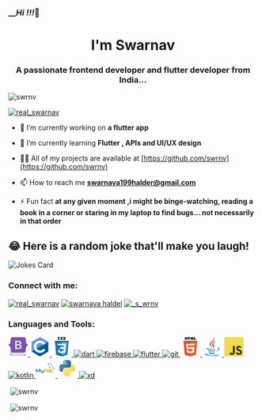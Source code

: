 

### _____Hi !!!___👋

<h1 align="center"> I'm Swarnav</h1>
<h3 align="center">A passionate frontend developer and flutter developer from India...</h3>

<p align="left"> <img src="https://komarev.com/ghpvc/?username=swrnv&label=Profile%20views&color=0e75b6&style=flat" alt="swrnv" /> </p>

<p align="left"> <a href="https://twitter.com/real_swarnav" target="blank"><img src="https://img.shields.io/twitter/follow/real_swarnav?logo=twitter&style=for-the-badge" alt="real_swarnav" /></a> </p>

- 🔭 I’m currently working on **a flutter app**

- 🌱 I’m currently learning **Flutter , APIs and UI/UX design**

- 👨‍💻 All of my projects are available at [https://github.com/swrnv](https://github.com/swrnv)

- 📫 How to reach me **swarnava199halder@gmail.com**

- ⚡ Fun fact **at any given moment ,i might be binge-watching, reading a book in a corner or staring in my laptop to find bugs... not necessarily in that order**


## 😂 Here is a random joke that'll make you laugh!
![Jokes Card](https://readme-jokes.vercel.app/api)

<h3 align="left">Connect with me:</h3>
<p align="left">
<a href="https://twitter.com/real_swarnav" target="blank"><img align="center" src="https://cdn.jsdelivr.net/npm/simple-icons@3.0.1/icons/twitter.svg" alt="real_swarnav" height="30" width="40" /></a>
<a href="https://linkedin.com/in/swrnv19" target="blank"><img align="center" src="https://cdn.jsdelivr.net/npm/simple-icons@3.0.1/icons/linkedin.svg" alt="swarnava haldel" height="30" width="40" /></a>
<a href="https://instagram.com/_swrnv_" target="blank"><img align="center" src="https://cdn.jsdelivr.net/npm/simple-icons@3.0.1/icons/instagram.svg" alt="_s_wrnv" height="30" width="40" /></a>
</p>

<h3 align="left">Languages and Tools:</h3>
<p align="left"> <a href="https://getbootstrap.com" target="_blank"> <img src="https://raw.githubusercontent.com/devicons/devicon/master/icons/bootstrap/bootstrap-plain-wordmark.svg" alt="bootstrap" width="40" height="40"/> </a> <a href="https://www.cprogramming.com/" target="_blank"> <img src="https://raw.githubusercontent.com/devicons/devicon/master/icons/c/c-original.svg" alt="c" width="40" height="40"/> </a> <a href="https://www.w3schools.com/css/" target="_blank"> <img src="https://raw.githubusercontent.com/devicons/devicon/master/icons/css3/css3-original-wordmark.svg" alt="css3" width="40" height="40"/> </a> <a href="https://dart.dev" target="_blank"> <img src="https://www.vectorlogo.zone/logos/dartlang/dartlang-icon.svg" alt="dart" width="40" height="40"/> </a> <a href="https://firebase.google.com/" target="_blank"> <img src="https://www.vectorlogo.zone/logos/firebase/firebase-icon.svg" alt="firebase" width="40" height="40"/> </a> <a href="https://flutter.dev" target="_blank"> <img src="https://www.vectorlogo.zone/logos/flutterio/flutterio-icon.svg" alt="flutter" width="40" height="40"/> </a> <a href="https://git-scm.com/" target="_blank"> <img src="https://www.vectorlogo.zone/logos/git-scm/git-scm-icon.svg" alt="git" width="40" height="40"/> </a> <a href="https://www.w3.org/html/" target="_blank"> <img src="https://raw.githubusercontent.com/devicons/devicon/master/icons/html5/html5-original-wordmark.svg" alt="html5" width="40" height="40"/> </a> <a href="https://www.java.com" target="_blank"> <img src="https://raw.githubusercontent.com/devicons/devicon/master/icons/java/java-original.svg" alt="java" width="40" height="40"/> </a> <a href="https://developer.mozilla.org/en-US/docs/Web/JavaScript" target="_blank"> <img src="https://raw.githubusercontent.com/devicons/devicon/master/icons/javascript/javascript-original.svg" alt="javascript" width="40" height="40"/> </a> <a href="https://kotlinlang.org" target="_blank"> <img src="https://www.vectorlogo.zone/logos/kotlinlang/kotlinlang-icon.svg" alt="kotlin" width="40" height="40"/> </a> <a href="https://www.mysql.com/" target="_blank"> <img src="https://raw.githubusercontent.com/devicons/devicon/master/icons/mysql/mysql-original-wordmark.svg" alt="mysql" width="40" height="40"/> </a> <a href="https://www.python.org" target="_blank"> <img src="https://raw.githubusercontent.com/devicons/devicon/master/icons/python/python-original.svg" alt="python" width="40" height="40"/> </a> <a href="https://www.adobe.com/products/xd.html" target="_blank"> <img src="https://cdn.worldvectorlogo.com/logos/adobe-xd.svg" alt="xd" width="40" height="40"/> </a> </p>

<p>&nbsp;<img align="center" src="https://github-readme-stats.vercel.app/api?username=swrnv&show_icons=true&locale=en" alt="swrnv" /></p>
<p>&nbsp;<img align="center" src="https://github-readme-stats.vercel.app/api/top-langs/?username=swrnv&theme=dark&hide_langs_below=1" alt="swrnv"/></p>
